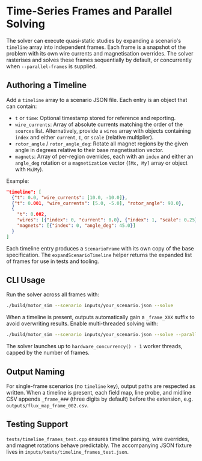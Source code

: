 # Time-Series Frames and Parallel Solving

The solver can execute quasi-static studies by expanding a scenario's `timeline`
array into independent frames. Each frame is a snapshot of the problem with its
own wire currents and magnetisation overrides. The solver rasterises and solves
these frames sequentially by default, or concurrently when `--parallel-frames`
is supplied.

## Authoring a Timeline

Add a `timeline` array to a scenario JSON file. Each entry is an object that can
contain:

- `t` or `time`: Optional timestamp stored for reference and reporting.
- `wire_currents`: Array of absolute currents matching the order of the `sources`
  list. Alternatively, provide a `wires` array with objects containing
  `index` and either `current`, `I`, or `scale` (relative multiplier).
- `rotor_angle` / `rotor_angle_deg`: Rotate all magnet regions by the given
  angle in degrees relative to their base magnetisation vector.
- `magnets`: Array of per-region overrides, each with an `index` and either an
  `angle_deg` rotation or a `magnetization` vector (`[Mx, My]` array or object
  with `Mx`/`My`).

Example:

```json
"timeline": [
  {"t": 0.0, "wire_currents": [10.0, -10.0]},
  {"t": 0.001, "wire_currents": [5.0, -5.0], "rotor_angle": 90.0},
  {
    "t": 0.002,
    "wires": [{"index": 0, "current": 0.0}, {"index": 1, "scale": 0.25}],
    "magnets": [{"index": 0, "angle_deg": 45.0}]
  }
]
```

Each timeline entry produces a `ScenarioFrame` with its own copy of the base
specification. The `expandScenarioTimeline` helper returns the expanded list of
frames for use in tests and tooling.

## CLI Usage

Run the solver across all frames with:

```bash
./build/motor_sim --scenario inputs/your_scenario.json --solve
```

When a timeline is present, outputs automatically gain a `_frame_XXX` suffix to
avoid overwriting results. Enable multi-threaded solving with:

```bash
./build/motor_sim --scenario inputs/your_scenario.json --solve --parallel-frames
```

The solver launches up to `hardware_concurrency() - 1` worker threads, capped by
the number of frames.

## Output Naming

For single-frame scenarios (no `timeline` key), output paths are respected as
written. When a timeline is present, each field map, line probe, and midline CSV
appends `_frame_###` (three digits by default) before the extension, e.g.
`outputs/flux_map_frame_002.csv`.

## Testing Support

`tests/timeline_frames_test.cpp` ensures timeline parsing, wire overrides, and
magnet rotations behave predictably. The accompanying JSON fixture lives in
`inputs/tests/timeline_frames_test.json`.
